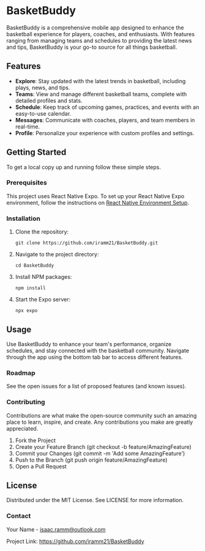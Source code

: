 # BasketBuddy
BasketBuddy is a comprehensive mobile app designed to enhance the basketball experience for players, coaches, and enthusiasts. With features ranging from managing teams and schedules to providing the latest news and tips, BasketBuddy is your go-to source for all things basketball.

## Features
- **Explore**: Stay updated with the latest trends in basketball, including plays, news, and tips.
- **Teams**: View and manage different basketball teams, complete with detailed profiles and stats.
- **Schedule**: Keep track of upcoming games, practices, and events with an easy-to-use calendar.
- **Messages**: Communicate with coaches, players, and team members in real-time.
- **Profile**: Personalize your experience with custom profiles and settings.

## Getting Started
To get a local copy up and running follow these simple steps.

### Prerequisites
This project uses React Native Expo. To set up your React Native Expo environment, follow the instructions on [React Native Environment Setup](https://reactnative.dev/docs/environment-setup).

### Installation
1. Clone the repository:
   ```
   git clone https://github.com/iramm21/BasketBuddy.git
   ```

2. Navigate to the project directory:
   ```
   cd BasketBuddy
   ```
3. Install NPM packages:
   ```
   npm install
   ```
4. Start the Expo server:
   ```
   npx expo
   ```

## Usage
Use BasketBuddy to enhance your team's performance, organize schedules, and stay connected with the basketball community. Navigate through the app using the bottom tab bar to access different features.

### Roadmap
See the open issues for a list of proposed features (and known issues).

### Contributing
Contributions are what make the open-source community such an amazing place to learn, inspire, and create. Any contributions you make are greatly appreciated.

   1. Fork the Project
   2. Create your Feature Branch (git checkout -b feature/AmazingFeature)
   3. Commit your Changes (git commit -m 'Add some AmazingFeature')
   4. Push to the Branch (git push origin feature/AmazingFeature)
   5. Open a Pull Request

## License
Distributed under the MIT License. See LICENSE for more information.

### Contact

Your Name - isaac.ramm@outlook.com

Project Link: https://github.com/iramm21/BasketBuddy
